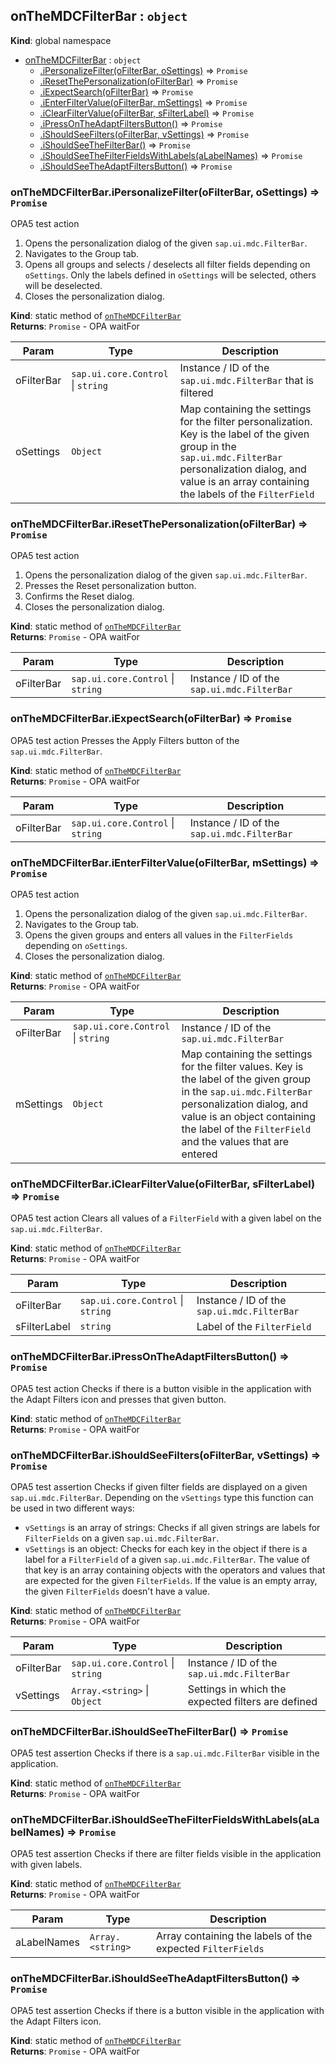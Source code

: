 <a name="onTheMDCFilterBar"></a>

## onTheMDCFilterBar : <code>object</code>
**Kind**: global namespace  

* [onTheMDCFilterBar](#onTheMDCFilterBar) : <code>object</code>
    * [.iPersonalizeFilter(oFilterBar, oSettings)](#onTheMDCFilterBar.iPersonalizeFilter) ⇒ <code>Promise</code>
    * [.iResetThePersonalization(oFilterBar)](#onTheMDCFilterBar.iResetThePersonalization) ⇒ <code>Promise</code>
    * [.iExpectSearch(oFilterBar)](#onTheMDCFilterBar.iExpectSearch) ⇒ <code>Promise</code>
    * [.iEnterFilterValue(oFilterBar, mSettings)](#onTheMDCFilterBar.iEnterFilterValue) ⇒ <code>Promise</code>
    * [.iClearFilterValue(oFilterBar, sFilterLabel)](#onTheMDCFilterBar.iClearFilterValue) ⇒ <code>Promise</code>
    * [.iPressOnTheAdaptFiltersButton()](#onTheMDCFilterBar.iPressOnTheAdaptFiltersButton) ⇒ <code>Promise</code>
    * [.iShouldSeeFilters(oFilterBar, vSettings)](#onTheMDCFilterBar.iShouldSeeFilters) ⇒ <code>Promise</code>
    * [.iShouldSeeTheFilterBar()](#onTheMDCFilterBar.iShouldSeeTheFilterBar) ⇒ <code>Promise</code>
    * [.iShouldSeeTheFilterFieldsWithLabels(aLabelNames)](#onTheMDCFilterBar.iShouldSeeTheFilterFieldsWithLabels) ⇒ <code>Promise</code>
    * [.iShouldSeeTheAdaptFiltersButton()](#onTheMDCFilterBar.iShouldSeeTheAdaptFiltersButton) ⇒ <code>Promise</code>

<a name="onTheMDCFilterBar.iPersonalizeFilter"></a>

### onTheMDCFilterBar.iPersonalizeFilter(oFilterBar, oSettings) ⇒ <code>Promise</code>
OPA5 test action
<ol>
	<li>
		Opens the personalization dialog of the given <code>sap.ui.mdc.FilterBar</code>.
	</li>
 <li>
		Navigates to the Group tab.
	</li>
	<li>
		Opens all groups and selects / deselects all filter fields depending on <code>oSettings</code>. Only the labels defined in <code>oSettings</code> will be selected, others will be deselected.
	</li>
	<li>
		Closes the personalization dialog.
	</li>
</ol>

**Kind**: static method of [<code>onTheMDCFilterBar</code>](#onTheMDCFilterBar)  
**Returns**: <code>Promise</code> - OPA waitFor  

| Param | Type | Description |
| --- | --- | --- |
| oFilterBar | <code>sap.ui.core.Control</code> \| <code>string</code> | Instance / ID of the <code>sap.ui.mdc.FilterBar</code> that is filtered |
| oSettings | <code>Object</code> | Map containing the settings for the filter personalization. Key is the label of the given group in the <code>sap.ui.mdc.FilterBar</code> personalization dialog, and value is an array containing the labels of the <code>FilterField</code> |

<a name="onTheMDCFilterBar.iResetThePersonalization"></a>

### onTheMDCFilterBar.iResetThePersonalization(oFilterBar) ⇒ <code>Promise</code>
OPA5 test action
<ol>
	<li>
		Opens the personalization dialog of the given <code>sap.ui.mdc.FilterBar</code>.
	</li>
	<li>
		Presses the Reset personalization button.
	</li>
	<li>
		Confirms the Reset dialog.
	</li>
	<li>
		Closes the personalization dialog.
	</li>
</ol>

**Kind**: static method of [<code>onTheMDCFilterBar</code>](#onTheMDCFilterBar)  
**Returns**: <code>Promise</code> - OPA waitFor  

| Param | Type | Description |
| --- | --- | --- |
| oFilterBar | <code>sap.ui.core.Control</code> \| <code>string</code> | Instance / ID of the <code>sap.ui.mdc.FilterBar</code> |

<a name="onTheMDCFilterBar.iExpectSearch"></a>

### onTheMDCFilterBar.iExpectSearch(oFilterBar) ⇒ <code>Promise</code>
OPA5 test action
Presses the Apply Filters button of the <code>sap.ui.mdc.FilterBar</code>.

**Kind**: static method of [<code>onTheMDCFilterBar</code>](#onTheMDCFilterBar)  
**Returns**: <code>Promise</code> - OPA waitFor  

| Param | Type | Description |
| --- | --- | --- |
| oFilterBar | <code>sap.ui.core.Control</code> \| <code>string</code> | Instance / ID of the <code>sap.ui.mdc.FilterBar</code> |

<a name="onTheMDCFilterBar.iEnterFilterValue"></a>

### onTheMDCFilterBar.iEnterFilterValue(oFilterBar, mSettings) ⇒ <code>Promise</code>
OPA5 test action
<ol>
	<li>
		Opens the personalization dialog of the given <code>sap.ui.mdc.FilterBar</code>.
	</li>
	<li>
		Navigates to the Group tab.
	</li>
	<li>
		Opens the given groups and enters all values in the <code>FilterFields</code> depending on <code>oSettings</code>.
	</li>
	<li>
		Closes the personalization dialog.
	</li>
</ol>

**Kind**: static method of [<code>onTheMDCFilterBar</code>](#onTheMDCFilterBar)  
**Returns**: <code>Promise</code> - OPA waitFor  

| Param | Type | Description |
| --- | --- | --- |
| oFilterBar | <code>sap.ui.core.Control</code> \| <code>string</code> | Instance / ID of the <code>sap.ui.mdc.FilterBar</code> |
| mSettings | <code>Object</code> | Map containing the settings for the filter values. Key is the label of the given group in the <code>sap.ui.mdc.FilterBar</code> personalization dialog, and value is an object containing the label of the <code>FilterField</code> and the values that are entered |

<a name="onTheMDCFilterBar.iClearFilterValue"></a>

### onTheMDCFilterBar.iClearFilterValue(oFilterBar, sFilterLabel) ⇒ <code>Promise</code>
OPA5 test action
Clears all values of a <code>FilterField</code> with a given label on the <code>sap.ui.mdc.FilterBar</code>.

**Kind**: static method of [<code>onTheMDCFilterBar</code>](#onTheMDCFilterBar)  
**Returns**: <code>Promise</code> - OPA waitFor  

| Param | Type | Description |
| --- | --- | --- |
| oFilterBar | <code>sap.ui.core.Control</code> \| <code>string</code> | Instance / ID of the <code>sap.ui.mdc.FilterBar</code> |
| sFilterLabel | <code>string</code> | Label of the <code>FilterField</code> |

<a name="onTheMDCFilterBar.iPressOnTheAdaptFiltersButton"></a>

### onTheMDCFilterBar.iPressOnTheAdaptFiltersButton() ⇒ <code>Promise</code>
OPA5 test action
Checks if there is a button visible in the application with the Adapt Filters icon and presses that given button.

**Kind**: static method of [<code>onTheMDCFilterBar</code>](#onTheMDCFilterBar)  
**Returns**: <code>Promise</code> - OPA waitFor  
<a name="onTheMDCFilterBar.iShouldSeeFilters"></a>

### onTheMDCFilterBar.iShouldSeeFilters(oFilterBar, vSettings) ⇒ <code>Promise</code>
OPA5 test assertion
Checks if given filter fields are displayed on a given <code>sap.ui.mdc.FilterBar</code>.
Depending on the <code>vSettings</code> type this function can be used in two different ways:
<ul>
	<li>
		<code>vSettings</code> is an array of strings:
		Checks if all given strings are labels for <code>FilterFields</code> on a given <code>sap.ui.mdc.FilterBar</code>.
	</li>
	<li>
 	<code>vSettings</code> is an object:
		Checks for each key in the object if there is a label for a <code>FilterField</code> of a given <code>sap.ui.mdc.FilterBar</code>.
		The value of that key is an array containing objects with the operators and values that are expected for the given <code>FilterFields</code>.
		If the value is an empty array, the given <code>FilterFields</code> doesn't have a value.
 </li>
</ul>

**Kind**: static method of [<code>onTheMDCFilterBar</code>](#onTheMDCFilterBar)  
**Returns**: <code>Promise</code> - OPA waitFor  

| Param | Type | Description |
| --- | --- | --- |
| oFilterBar | <code>sap.ui.core.Control</code> \| <code>string</code> | Instance / ID of the <code>sap.ui.mdc.FilterBar</code> |
| vSettings | <code>Array.&lt;string&gt;</code> \| <code>Object</code> | Settings in which the expected filters are defined |

<a name="onTheMDCFilterBar.iShouldSeeTheFilterBar"></a>

### onTheMDCFilterBar.iShouldSeeTheFilterBar() ⇒ <code>Promise</code>
OPA5 test assertion
Checks if there is a <code>sap.ui.mdc.FilterBar</code> visible in the application.

**Kind**: static method of [<code>onTheMDCFilterBar</code>](#onTheMDCFilterBar)  
**Returns**: <code>Promise</code> - OPA waitFor  
<a name="onTheMDCFilterBar.iShouldSeeTheFilterFieldsWithLabels"></a>

### onTheMDCFilterBar.iShouldSeeTheFilterFieldsWithLabels(aLabelNames) ⇒ <code>Promise</code>
OPA5 test assertion
Checks if there are filter fields visible in the application with given labels.

**Kind**: static method of [<code>onTheMDCFilterBar</code>](#onTheMDCFilterBar)  
**Returns**: <code>Promise</code> - OPA waitFor  

| Param | Type | Description |
| --- | --- | --- |
| aLabelNames | <code>Array.&lt;string&gt;</code> | Array containing the labels of the expected <code>FilterFields</code> |

<a name="onTheMDCFilterBar.iShouldSeeTheAdaptFiltersButton"></a>

### onTheMDCFilterBar.iShouldSeeTheAdaptFiltersButton() ⇒ <code>Promise</code>
OPA5 test assertion
Checks if there is a button visible in the application with the Adapt Filters icon.

**Kind**: static method of [<code>onTheMDCFilterBar</code>](#onTheMDCFilterBar)  
**Returns**: <code>Promise</code> - OPA waitFor  
